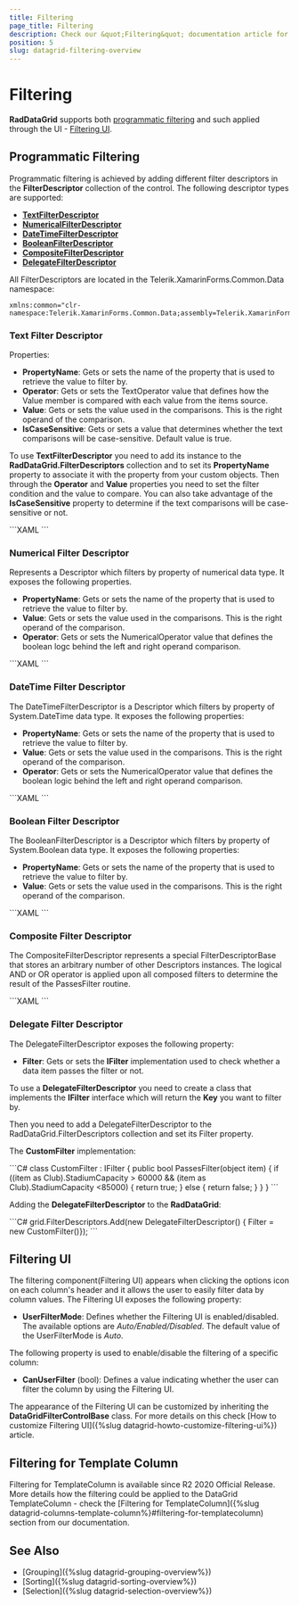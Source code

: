 ```yaml
---
title: Filtering
page_title: Filtering
description: Check our &quot;Filtering&quot; documentation article for Telerik DataGrid for Xamarin control.
position: 5
slug: datagrid-filtering-overview
---
```


# Filtering

**RadDataGrid** supports both [programmatic filtering](#programmatic-filtering) and such applied through the UI - [Filtering UI](#filtering-ui). 

## Programmatic Filtering 

Programmatic filtering is achieved by adding different filter descriptors in the **FilterDescriptor** collection of the control. The following descriptor types are supported:

* [**TextFilterDescriptor**](#text-filter-descriptor)
* [**NumericalFilterDescriptor**](#numerical-filter-descriptor)
* [**DateTimeFilterDescriptor**](#datetime-filter-descriptor)
* [**BooleanFilterDescriptor**](#boolean-filter-descriptor)
* [**CompositeFilterDescriptor**](#composite-filter-descriptor)
* [**DelegateFilterDescriptor**](#delegate-filter-descriptor)

All FilterDescriptors are located in the Telerik.XamarinForms.Common.Data namespace:

```XAML
xmlns:common="clr-namespace:Telerik.XamarinForms.Common.Data;assembly=Telerik.XamarinForms.Common"
```

### Text Filter Descriptor

Properties:

* **PropertyName**: Gets or sets the name of the property that is used to retrieve the value to filter by.
* **Operator**: Gets or sets the TextOperator value that defines how the Value member is compared with each value from the items source.
* **Value**: Gets or sets the value used in the comparisons. This is the right operand of the comparison.
* **IsCaseSensitive**: Gets or sets a value that determines whether the text comparisons will be case-sensitive. Default value is true.

To use **TextFilterDescriptor** you need to add its instance to the **RadDataGrid.FilterDescriptors** collection and to set its **PropertyName** property to associate it with the property from your custom objects. Then through the **Operator** and **Value** properties you need to set the filter condition and the value to compare. You can also take advantage of the **IsCaseSensitive** property to determine if the text comparisons will be case-sensitive or not.

<snippet id='datagrid-textfilterdescriptor-xaml'/>
```XAML
<common:TextFilterDescriptor PropertyName="Country"
                             Operator="StartsWith"
                             IsCaseSensitive="False" 
                             Value="En"/>
```

### Numerical Filter Descriptor

Represents a Descriptor which filters by property of numerical data type. It exposes the following properties.

* **PropertyName**: Gets or sets the name of the property that is used to retrieve the value to filter by.
* **Value**: Gets or sets the value used in the comparisons. This is the right operand of the comparison.
* **Operator**: Gets or sets the NumericalOperator value that defines the boolean logc behind the left and right operand comparison.

<snippet id='datagrid-numericalfilterdecsriptor-xaml'/>
```XAML
<common:NumericalFilterDescriptor PropertyName="StadiumCapacity"
                                  Operator="IsLessThan"
                                  Value="80000"/>
```

### DateTime Filter Descriptor

The DateTimeFilterDescriptor is a Descriptor which filters by property of System.DateTime data type. It exposes the following properties:

* **PropertyName**: Gets or sets the name of the property that is used to retrieve the value to filter by.
* **Value**: Gets or sets the value used in the comparisons. This is the right operand of the comparison.
* **Operator**: Gets or sets the NumericalOperator value that defines the boolean logic behind the left and right operand comparison.

<snippet id='datagrid-datetimefilterdescriptor-xaml'/>
```XAML	
<common:DateTimeFilterDescriptor PropertyName="Established"
                                 Operator="IsLessThan"
                                 Value="1900/01/01"/>
```

### Boolean Filter Descriptor

The BooleanFilterDescriptor is a Descriptor which filters by property of System.Boolean data type. It exposes the following properties:

* **PropertyName**: Gets or sets the name of the property that is used to retrieve the value to filter by.
* **Value**: Gets or sets the value used in the comparisons. This is the right operand of the comparison.

<snippet id='datagrid-booleanfilterdescriptor-xaml'/>
```XAML
<common:BooleanFilterDescriptor PropertyName="IsChampion"
                                Value="true"/>
```

### Composite Filter Descriptor

The CompositeFilterDescriptor represents a special FilterDescriptorBase that stores an arbitrary number of other Descriptors instances. The logical AND or OR operator is applied upon all composed filters to determine the result of the PassesFilter routine.

<snippet id='datagrid-compositefilterdescriptor-xaml'/>
```XAML
<common:CompositeFilterDescriptor Operator="And">
	<common:CompositeFilterDescriptor.Descriptors>
		<common:NumericalFilterDescriptor PropertyName="StadiumCapacity"
                                          Operator="IsGreaterThan"
                                          Value="55000"/>
			<common:NumericalFilterDescriptor PropertyName="StadiumCapacity"
                                              Operator="IsLessThan"
                                              Value="85000"/>
	</common:CompositeFilterDescriptor.Descriptors>
</common:CompositeFilterDescriptor>
```

### Delegate Filter Descriptor

The DelegateFilterDescriptor exposes the following property:

* **Filter**: Gets or sets the **IFilter** implementation used to check whether a data item passes the filter or not.

To use a **DelegateFilterDescriptor** you need to create a class that implements the **IFilter** interface which will return the **Key** you want to filter by.

Then you need to add a DelegateFilterDescriptor to the RadDataGrid.FilterDescriptors collection and set its Filter property.

The **CustomFilter** implementation:

<snippet id='datagrid-delegatefilterdescriptor-csharp'/>
```C#
class CustomFilter : IFilter
{
	public bool PassesFilter(object item)
 	{
		if ((item as Club).StadiumCapacity > 60000 && (item as Club).StadiumCapacity <85000)
        {
			return true;
        }
        else
        {
			return false;
        }
	}
}
```

Adding the **DelegateFilterDescriptor** to the **RadDataGrid**:

<snippet id='datagrid-delegatefilterdescriptor-added'/>
```C#
grid.FilterDescriptors.Add(new DelegateFilterDescriptor() { Filter = new CustomFilter()});
```

## Filtering UI

The filtering component(Filtering UI) appears when clicking the options icon on each column's header and it allows the user to easily filter data by column values. The Filtering UI exposes the following property:

* **UserFilterMode**: Defines whether the Filtering UI is enabled/disabled. The available options are *Auto/Enabled/Disabled*. The default value of the UserFilterMode is *Auto*.

The following property is used to enable/disable the filtering of a specific column:

* **CanUserFilter** (bool): Defines a value indicating whether the user can filter the column by using the Filtering UI. 

The appearance of the Filtering UI can be customized by inheriting the **DataGridFilterControlBase** class. For more details on this check [How to customize Filtering UI]({%slug datagrid-howto-customize-filtering-ui%}) article.


## Filtering for Template Column

Filtering for TemplateColumn is available since R2 2020 Official Release. More details how the filtering could be applied to the DataGrid TemplateColumn - check the [Filtering for TemplateColumn]({%slug datagrid-columns-template-column%}#filtering-for-templatecolumn) section from our documentation.

## See Also

- [Grouping]({%slug datagrid-grouping-overview%})
- [Sorting]({%slug datagrid-sorting-overview%})
- [Selection]({%slug datagrid-selection-overview%})
